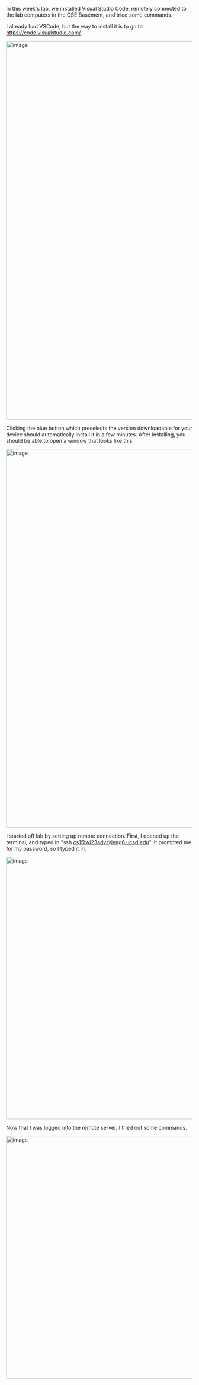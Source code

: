 In this week's lab, we installed Visual Studio Code, remotely connected to the lab computers in the CSE Basement, and tried some commands.

I already had VSCode, but the way to install it is to go to https://code.visualstudio.com/. 

<img width="1021" alt="image" src="https://user-images.githubusercontent.com/122497388/212572113-dbb30c83-3b09-47d3-b026-d254fc134df3.png">

Clicking the blue button which preselects the version downloadable for your device should automatically install it in a few minutes. After installing, you should be able to open a window that looks like this: 

<img width="1020" alt="image" src="https://user-images.githubusercontent.com/122497388/212595060-887151d3-966f-4a75-872d-dd929fee2b55.png">

I started off lab by setting up remote connection. First, I opened up the terminal, and typed in "ssh cs15lwi23adv@ieng6.ucsd.edu". It prompted me for my password, so I typed it in. 

<img width="707" alt="image" src="https://user-images.githubusercontent.com/122497388/212595518-8b56ae0d-6211-409c-96da-810ded6faf32.png">

Now that I was logged into the remote server, I tried out some commands.

<img width="655" alt="image" src="https://user-images.githubusercontent.com/122497388/212595997-1c20da2c-ce53-4337-9357-8e2832320d70.png">
